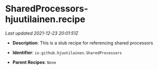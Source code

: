 # SharedProcessors-hjuutilainen.recipe

_Last updated 2021-12-23 20:01:51Z_

- **Description**: This is a stub recipe for referencing shared processors

- **Identifier**: `io.github.hjuutilainen.SharedProcessors`

- **Parent Recipes**: `None`
